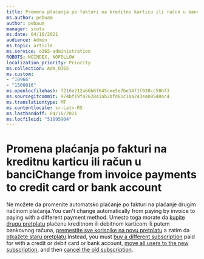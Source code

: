 ```yaml
---
title: Promena plaćanja po fakturi na kreditnu karticu ili račun u banci
ms.author: pebuam
author: pebaum
manager: scotv
ms.date: 04/16/2021
audience: Admin
ms.topic: article
ms.service: o365-administration
ROBOTS: NOINDEX, NOFOLLOW
localization_priority: Priority
ms.collection: Adm_O365
ms.custom:
- "10966"
- "1500016"
ms.openlocfilehash: 7216e212a66b6f645cee5e7be14f1f038cc50bf3
ms.sourcegitcommit: 974bf19f4262841ab2bfd81c10a243eab05484c4
ms.translationtype: MT
ms.contentlocale: sr-Latn-RS
ms.lasthandoff: 04/16/2021
ms.locfileid: "51895904"
---
```

# <a name="change-from-invoice-payments-to-credit-card-or-bank-account"></a><span data-ttu-id="7f95c-102">Promena plaćanja po fakturi na kreditnu karticu ili račun u banci</span><span class="sxs-lookup"><span data-stu-id="7f95c-102">Change from invoice payments to credit card or bank account</span></span>

<span data-ttu-id="7f95c-103">Ne možete da promenite automatsko plaćanje po fakturi na plaćanje drugim načinom plaćanja.</span><span class="sxs-lookup"><span data-stu-id="7f95c-103">You can't change automatically from paying by invoice to paying with a different payment method.</span></span> <span data-ttu-id="7f95c-104">Umesto toga morate da [kupite drugu pretplatu](https://docs.microsoft.com/microsoft-365/commerce/try-or-buy-microsoft-365#buy-a-different-subscription) plaćenu kreditnom ili debitnom karticom ili putem bankovnog računa, [premestite sve korisnike na novu pretplatu](https://docs.microsoft.com/microsoft-365/commerce/subscriptions/move-users-different-subscription) a zatim da [otkažete staru pretplatu](https://docs.microsoft.com/microsoft-365/commerce/subscriptions/cancel-your-subscription).</span><span class="sxs-lookup"><span data-stu-id="7f95c-104">Instead, you must [buy a different subscription](https://docs.microsoft.com/microsoft-365/commerce/try-or-buy-microsoft-365#buy-a-different-subscription) paid for with a credit or debit card or bank account, [move all users to the new subscription](https://docs.microsoft.com/microsoft-365/commerce/subscriptions/move-users-different-subscription), and then [cancel the old subscription](https://docs.microsoft.com/microsoft-365/commerce/subscriptions/cancel-your-subscription).</span></span> 